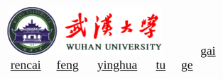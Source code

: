
<html xmlns="http://www.w3.org/1999/xhtml">
<head>
<meta http-equiv="Content-Type" content="text/html; charset=utf-8" />
<title>无标题文档</title>
<style type="text/css">
.css1 {
	font-family: "华文新魏";
	font-size: 24px;
	color: #00C;
}
.css1 {
	font-family: "华文新魏";
	font-size: 28px;
	color: #00F;
}
</style></head>

<body>
<img src="logo.png" width="348" height="108" />&nbsp;
&nbsp;&nbsp; &nbsp;&nbsp; &nbsp;&nbsp; &nbsp;&nbsp; &nbsp;&nbsp; &nbsp;&nbsp; &nbsp; <span class="css1"><a href="gai.html" target="new">gai</a>&nbsp;
&nbsp;&nbsp; &nbsp;<a href="rencai.html" target="new">rencai</a>&nbsp;&nbsp;&nbsp; &nbsp;<a href="feng.html" target="new">feng</a>&nbsp;&nbsp;&nbsp;&nbsp;&nbsp;&nbsp;<a href="yinghua.html" target="new">yinghua</a>&nbsp;&nbsp;&nbsp;&nbsp;&nbsp;&nbsp;<a href="tu.html" target="new">tu</a>&nbsp;&nbsp;&nbsp; &nbsp;<a href="ge1.html" target="new">ge</a></span>
</body>
</html>
